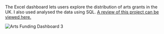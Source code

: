 The Excel dashboard lets users explore the distribution of arts grants in the UK.  I also used analysed the data using SQL.  [A review of this project can be viewed here.](https://github.com/alccrts/SQL_Projects/blob/main/Analysis%20w%20SQL/Review%20of%20UK%20Arts%20Funding.md) 

![Arts Funding Dashboard 3](https://github.com/alccrts/Data_Visualizations/assets/138128361/b0b7d93d-3e06-43e3-869c-94927053e3c0)

